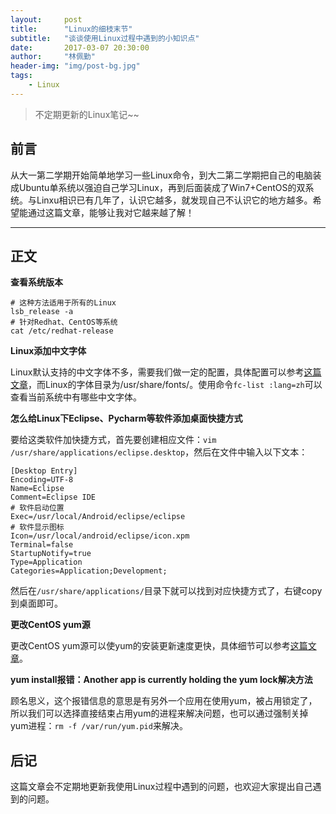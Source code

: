 ```yaml
---
layout:     post
title:      "Linux的细枝末节"
subtitle:   "谈谈使用Linux过程中遇到的小知识点"
date:       2017-03-07 20:30:00
author:     "林佩勤"
header-img: "img/post-bg.jpg"
tags:
    - Linux
---
```


> 不定期更新的Linux笔记~~


## 前言

从大一第二学期开始简单地学习一些Linux命令，到大二第二学期把自己的电脑装成Ubuntu单系统以强迫自己学习Linux，再到后面装成了Win7+CentOS的双系统。与Linxu相识已有几年了，认识它越多，就发现自己不认识它的地方越多。希望能通过这篇文章，能够让我对它越来越了解！

---

## 正文

**查看系统版本**

```shell
# 这种方法适用于所有的Linux
lsb_release -a
# 针对Redhat、CentOS等系统
cat /etc/redhat-release
```

**Linux添加中文字体**

Linux默认支持的中文字体不多，需要我们做一定的配置，具体配置可以参考[这篇文章](http://5iqiong.blog.51cto.com/2999926/1188961)，而Linux的字体目录为/usr/share/fonts/。使用命令`fc-list :lang=zh`可以查看当前系统中有哪些中文字体。

**怎么给Linux下Eclipse、Pycharm等软件添加桌面快捷方式**

要给这类软件加快捷方式，首先要创建相应文件：`vim /usr/share/applications/eclipse.desktop`，然后在文件中输入以下文本：

```shell
[Desktop Entry]
Encoding=UTF-8
Name=Eclipse
Comment=Eclipse IDE
# 软件启动位置
Exec=/usr/local/Android/eclipse/eclipse
# 软件显示图标
Icon=/usr/local/android/eclipse/icon.xpm
Terminal=false
StartupNotify=true
Type=Application
Categories=Application;Development;
```

然后在`/usr/share/applications/`目录下就可以找到对应快捷方式了，右键copy到桌面即可。

**更改CentOS yum源**

更改CentOS yum源可以使yum的安装更新速度更快，具体细节可以参考[这篇文章](http://www.jianshu.com/p/d8573f9d1f96)。

**yum install报错：Another app is currently holding the yum lock解决方法**

顾名思义，这个报错信息的意思是有另外一个应用在使用yum，被占用锁定了，所以我们可以选择直接结束占用yum的进程来解决问题，也可以通过强制关掉yum进程：`rm -f /var/run/yum.pid`来解决。

## 后记

这篇文章会不定期地更新我使用Linux过程中遇到的问题，也欢迎大家提出自己遇到的问题。


